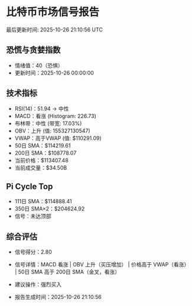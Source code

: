 # 比特币市场信号报告

最后更新时间: 2025-10-26 21:10:56 UTC

## 恐慌与贪婪指数
- 情绪值：40（恐惧）
- 更新时间：2025-10-26 00:00:00

## 技术指标
- RSI(14)：51.94 → 中性
- MACD：看涨 (Histogram: 226.73)
- 布林带：中性 (带宽: 17.03%)
- OBV：上升 (值: 155327130547)
- VWAP：高于VWAP (值: $110291.09)
- 50日 SMA：$114219.61
- 200日 SMA：$108778.07
- 当前价格：$113407.48
- 当前成交量：$34.50B

## Pi Cycle Top
- 111日 SMA：$114888.41
- 350日 SMA×2：$204624.92
- 信号：未达顶部

## 综合评估
- 信号得分：2.80
- 信号详情：MACD 看涨 | OBV 上升（买压增加） | 价格高于 VWAP（看涨） | 50日 SMA 高于 200日 SMA（金叉，看涨）
- 建议操作：强烈买入

- 报告生成时间：2025-10-26 21:10:56